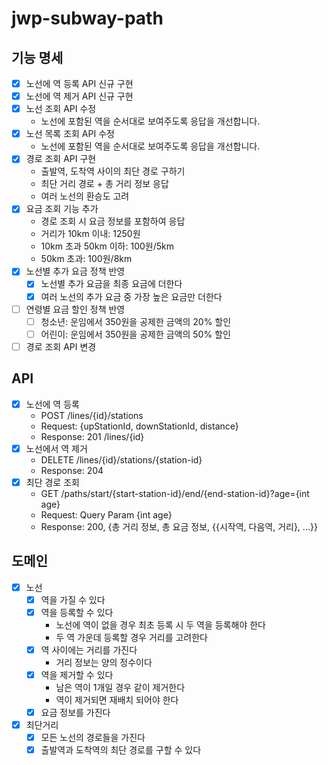# jwp-subway-path

## 기능 명세

- [x] 노선에 역 등록 API 신규 구현
- [x] 노선에 역 제거 API 신규 구현
- [x] 노선 조회 API 수정
    - 노선에 포함된 역을 순서대로 보여주도록 응답을 개선합니다.
- [x] 노선 목록 조회 API 수정
    - 노선에 포함된 역을 순서대로 보여주도록 응답을 개선합니다.
- [x] 경로 조회 API 구현
    - 출발역, 도착역 사이의 최단 경로 구하기
    - 최단 거리 경로 + 총 거리 정보 응답
    - 여러 노선의 환승도 고려
- [x] 요금 조회 기능 추가
    - 경로 조회 시 요금 정보를 포함하여 응답
    - 거리가 10km 이내: 1250원
    - 10km 초과 50km 이하: 100원/5km
    - 50km 초과: 100원/8km
- [x] 노선별 추가 요금 정책 반영
    - [x] 노선별 추가 요금을 최종 요금에 더한다
    - [x] 여러 노선의 추가 요금 중 가장 높은 요금만 더한다
- [ ] 연령별 요금 할인 정책 반영
    - [ ] 청소년: 운임에서 350원을 공제한 금액의 20% 할인
    - [ ] 어린이: 운임에서 350원을 공제한 금액의 50% 할인
- [ ] 경로 조회 API 변경

## API

- [x] 노선에 역 등록
    - POST /lines/{id}/stations
    - Request: {upStationId, downStationId, distance}
    - Response: 201 /lines/{id}
- [x] 노선에서 역 제거
    - DELETE /lines/{id}/stations/{station-id}
    - Response: 204
- [x] 최단 경로 조회
    - GET /paths/start/{start-station-id}/end/{end-station-id}?age={int age}
    - Request: Query Param {int age}
    - Response: 200, {총 거리 정보, 총 요금 정보, {{시작역, 다음역, 거리}, ...}}

## 도메인

- [x] 노선
    - [x] 역을 가질 수 있다
    - [x] 역을 등록할 수 있다
        - 노선에 역이 없을 경우 최초 등록 시 두 역을 등록해야 한다
        - 두 역 가운데 등록할 경우 거리를 고려한다
    - [x] 역 사이에는 거리를 가진다
        - 거리 정보는 양의 정수이다
    - [x] 역을 제거할 수 있다
        - 남은 역이 1개일 경우 같이 제거한다
        - 역이 제거되면 재배치 되어야 한다
    - [x] 요금 정보를 가진다
- [x] 최단거리
    - [x] 모든 노선의 경로들을 가진다
    - [x] 출발역과 도착역의 최단 경로를 구할 수 있다
